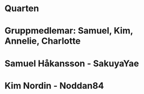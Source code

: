 # Quarten
# Gruppmedlemar: Samuel, Kim, Annelie, Charlotte
# Samuel Håkansson - SakuyaYae
# Kim Nordin - Noddan84

